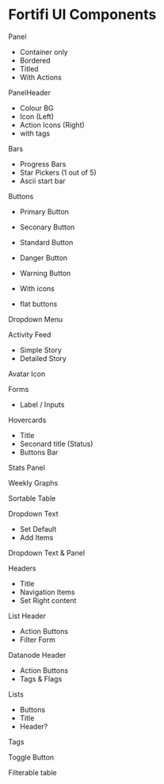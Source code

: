 # Fortifi UI Components

Panel
- Container only
- Bordered
- Titled
 - With Actions

PanelHeader
- Colour BG
- Icon (Left)
- Action Icons (Right)
- with tags

Bars
- Progress Bars
- Star Pickers (1 out of 5)
- Ascii start bar

Buttons
- Primary Button
- Seconary Button
- Standard Button
- Danger Button
- Warning Button

- With icons
- flat buttons

Dropdown Menu

Activity Feed
- Simple Story
- Detailed Story

Avatar Icon

Forms
- Label / Inputs

Hovercards
- Title
- Seconard title (Status)
- Buttons Bar

Stats Panel

Weekly Graphs

Sortable Table

Dropdown Text
- Set Default
- Add Items

Dropdown Text & Panel

Headers
- Title
- Navigation Items
- Set Right content

List Header
- Action Buttons
- Filter Form

Datanode Header
- Action Buttons
- Tags & Flags

Lists
 - Buttons
 - Title
 - Header?
 
 Tags

Toggle Button

Filterable table
